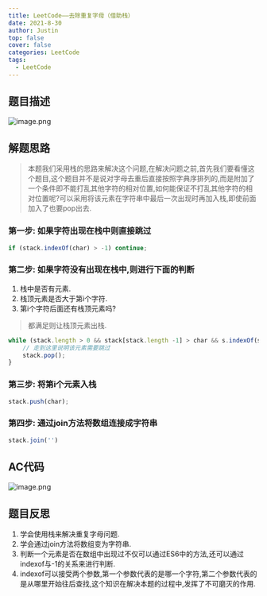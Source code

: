```yaml
---
title: LeetCode——去除重复字母（借助栈）
date: 2021-8-30
author: Justin
top: false
cover: false
categories: LeetCode
tags:
  - LeetCode
---
```

## 题目描述
![image.png](https://img-blog.csdnimg.cn/img_convert/73aaaef9c869036d2d22c3df49109d1f.png)

## 解题思路
>本题我们采用栈的思路来解决这个问题,在解决问题之前,首先我们要看懂这个题目,这个题目并不是说对字母去重后直接按照字典序排列的,而是附加了一个条件即不能打乱其他字符的相对位置,如何能保证不打乱其他字符的相对位置呢?可以采用将该元素在字符串中最后一次出现时再加入栈,即使前面加入了也要pop出去.

### 第一步: 如果字符出现在栈中则直接跳过
```js
if (stack.indexOf(char) > -1) continue;
```
### 第二步: 如果字符没有出现在栈中,则进行下面的判断
1. 栈中是否有元素.
2. 栈顶元素是否大于第i个字符.
3. 第i个字符后面还有栈顶元素吗?
>都满足则让栈顶元素出栈.
```js
while (stack.length > 0 && stack[stack.length -1] > char && s.indexOf(stack[stack.length - 1],i) > i) {
    // 走到这里说明该元素需要跳过
    stack.pop();
}
```
### 第三步: 将第i个元素入栈
```js
stack.push(char);
```
### 第四步: 通过join方法将数组连接成字符串
```js
stack.join('')
```

## AC代码
![image.png](https://img-blog.csdnimg.cn/img_convert/fbdb1a1a49b0f30313c50b583c618805.png)

## 题目反思
1. 学会使用栈来解决重复字母问题.
2. 学会通过join方法将数组变为字符串.
3. 判断一个元素是否在数组中出现过不仅可以通过ES6中的方法,还可以通过indexof与-1的关系来进行判断.
4. indexof可以接受两个参数,第一个参数代表的是哪一个字符,第二个参数代表的是从哪里开始往后查找,这个知识在解决本题的过程中,发挥了不可磨灭的作用.



